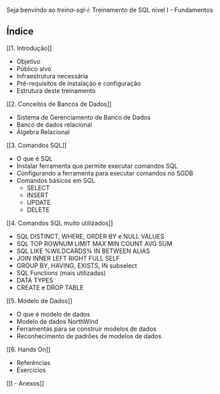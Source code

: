 Seja benvindo ao *treina-sql-i*: Treinamento de SQL nível I - Fundamentos

## Índice

[[1. Introdução]]
* Objetivo
* Público alvo
* Infraestrutura necessária
* Pré-requisitos de instalação e configuração
* Estrutura deste treinamento

[[2. Conceitos de Bancos de Dados]]
* Sistema de Gerenciamento de Banco de Dados
* Banco de dados relacional
* Álgebra Relacional

[[3. Comandos SQL]]
* O que é SQL
* Instalar ferramenta que permite executar comandos SQL
* Configurando a ferramenta para executar comandos no SGDB
* Comandos básicos em SQL
  * SELECT
  * INSERT
  * UPDATE
  * DELETE

[[4. Comandos SQL muito utilizados]]
* SQL DISTINCT, WHERE, ORDER BY e NULL VALUES
* SQL TOP ROWNUM LIMIT MAX MIN COUNT AVG SUM
* SQL LIKE %WILDCARDS% IN BETWEEN ALIAS
* JOIN INNER LEFT RIGHT FULL SELF
* GROUP BY, HAVING, EXISTS, IN subselect
* SQL Functions (mais utilizadas)
* DATA TYPES
* CREATE e DROP TABLE

[[5. Modelo de Dados]]
* O que é modelo de dados
* Modelo de dados NorthWind
* Ferramentas para se construir modelos de dados
* Reconhecimento de padrões de modelos de dados

[[6. Hands On]]
* Referências
* Exercícios

[[I - Anexos]]
